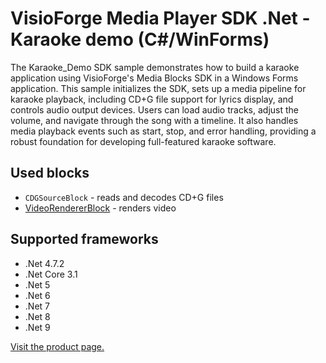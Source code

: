 ﻿# VisioForge Media Player SDK .Net - Karaoke demo (C#/WinForms)

The Karaoke_Demo SDK sample demonstrates how to build a karaoke application using VisioForge's Media Blocks SDK in a Windows Forms application. This sample initializes the SDK, sets up a media pipeline for karaoke playback, including CD+G file support for lyrics display, and controls audio output devices. Users can load audio tracks, adjust the volume, and navigate through the song with a timeline. It also handles media playback events such as start, stop, and error handling, providing a robust foundation for developing full-featured karaoke software.

## Used blocks

- `CDGSourceBlock` - reads and decodes CD+G files
- [VideoRendererBlock](https://www.visioforge.com/help/docs/dotnet/mediablocks/VideoRendering/) - renders video

## Supported frameworks

- .Net 4.7.2
- .Net Core 3.1
- .Net 5
- .Net 6
- .Net 7
- .Net 8
- .Net 9

[Visit the product page.](https://www.visioforge.com/media-player-sdk-net)